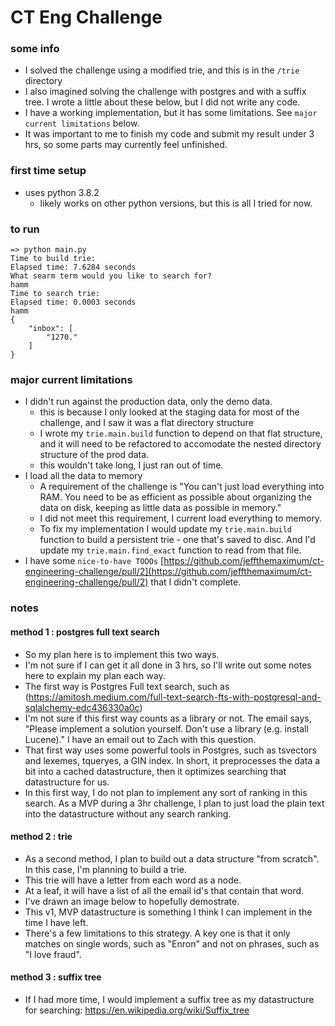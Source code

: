 # CT Eng Challenge

### some info
- I solved the challenge using a modified trie, and this is in the `/trie` directory
- I also imagined solving the challenge with postgres and with a suffix tree. I wrote a little about these below, but I did not write any code.
- I have a working implementation, but it has some limitations. See `major current limitations` below.
- It was important to me to finish my code and submit my result under 3 hrs, so some parts may currently feel unfinished.

### first time setup
- uses python 3.8.2
    - likely works on other python versions, but this is all I tried for now.

### to run
```
=> python main.py
Time to build trie:
Elapsed time: 7.6284 seconds
What searm term would you like to search for?
hamm
Time to search trie:
Elapsed time: 0.0003 seconds
hamm
{
    "inbox": [
        "1270."
    ]
}
```

### major current limitations
- I didn't run against the production data, only the demo data.
   - this is because I only looked at the staging data for most of the challenge, and I saw it was a flat directory structure
   - I wrote my `trie.main.build` function to depend on that flat structure, and it will need to be refactored to accomodate the nested directory structure of the prod data.
   - this wouldn't take long, I just ran out of time.
- I load all the data to memory
    - A requirement of the challenge is "You can't just load everything into RAM. You need to be as efficient as possible about organizing the data on disk, keeping as little data as possible in memory."
    - I did not meet this requirement, I current load everything to memory.
    - To fix my implementation I would update my `trie.main.build` function to build a persistent trie - one that's saved to disc. And I'd update my `trie.main.find_exact` function to read from that file.
- I have some `nice-to-have TODOs` [https://github.com/jeffthemaximum/ct-engineering-challenge/pull/2](https://github.com/jeffthemaximum/ct-engineering-challenge/pull/2) that I didn't complete.


### notes

#### method 1 : postgres full text search

- So my plan here is to implement this two ways.
- I'm not sure if I can get it all done in 3 hrs, so I'll write out some notes here to explain my plan each way.
- The first way is Postgres Full text search, such as (https://amitosh.medium.com/full-text-search-fts-with-postgresql-and-sqlalchemy-edc436330a0c)
- I'm not sure if this first way counts as a library or not. The email says, "Please implement a solution yourself. Don't use a library (e.g. install Lucene)." I have an email out to Zach with this question.
- That first way uses some powerful tools in Postgres, such as tsvectors and lexemes, tqueryes, a GIN index. In short, it preprocesses the data a bit into a cached datastructure, then it optimizes searching that datastructure for us.
- In this first way, I do not plan to implement any sort of ranking in this search. As a MVP during a 3hr challenge, I plan to just load the plain text into the datastructure without any search ranking.


#### method 2 : trie
- As a second method, I plan to build out a data structure "from scratch". In this case, I'm planning to build a trie.
- This trie will have a letter from each word as a node.
- At a leaf, it will have a list of all the email id's that contain that word.
- I've drawn an image below to hopefully demostrate.
- This v1, MVP datastructure is something I think I can implement in the time I have left.
- There's a few limitations to this strategy. A key one is that it only matches on single words, such as "Enron" and not on phrases, such as "I love fraud".

#### method 3 : suffix tree
- If I had more time, I would implement a suffix tree as my datastructure for searching: https://en.wikipedia.org/wiki/Suffix_tree
